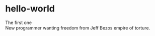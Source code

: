# hello-world
The first one <br/>
New programmer wanting freedom from Jeff Bezos empire of torture.
